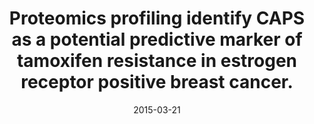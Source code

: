 ---
link: https://dx.doi.org/10.1186/s12014-015-9080-y
journal: Clinical proteomics
title: Proteomics profiling identify CAPS as a potential predictive marker of tamoxifen resistance in estrogen receptor positive breast cancer.
date: 2015-03-21
authors: Johansson, HJ, Sanchez, BC, Forshed, J, Stål, O, Fohlin, H, Lewensohn, R, Hall, P, Bergh, J, Lehtiö, J, Linderholm, BK
---